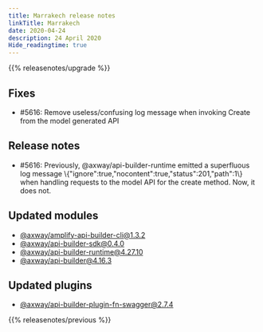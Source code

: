 ```yaml
---
title: Marrakech release notes
linkTitle: Marrakech
date: 2020-04-24
description: 24 April 2020
Hide_readingtime: true
---
```


{{% releasenotes/upgrade %}}
## Fixes

* #5616: Remove useless/confusing log message when invoking Create from the model generated API

## Release notes

* #5616: Previously, @axway/api-builder-runtime emitted a superfluous log message \\{"ignore":true,"nocontent":true,"status":201,"path":1\\} when handling requests to the model API for the create method. Now, it does not.

## Updated modules

* [@axway/amplify-api-builder-cli@1.3.2](https://www.npmjs.com/package/@axway/amplify-api-builder-cli/v/1.3.2)
* [@axway/api-builder-sdk@0.4.0](https://www.npmjs.com/package/@axway/api-builder-sdk/v/0.4.0)
* [@axway/api-builder-runtime@4.27.10](https://www.npmjs.com/package/@axway/api-builder-runtime/v/4.27.10)
* [@axway/api-builder@4.16.3](https://www.npmjs.com/package/@axway/api-builder/v/4.16.3)

## Updated plugins

* [@axway/api-builder-plugin-fn-swagger@2.7.4](https://www.npmjs.com/package/@axway/api-builder-plugin-fn-swagger/v/2.7.4)


{{% releasenotes/previous %}}
